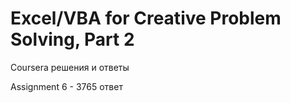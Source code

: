 # Excel/VBA for Creative Problem Solving, Part 2 

Coursera решения и ответы

Assignment 6 - 3765 ответ
<div id ="sch" align="center">
<img src="https://komarev.com/ghpvc/?username=Avonna&style=flat-square&color=blue" alt = ""/>
</div>
